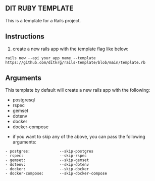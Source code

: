 ## DIT RUBY TEMPLATE
This is a template for a Rails project.

## Instructions
1. create a new rails app with the template flag like below:
```
rails new --api your_app_name --template https://github.com/ditkrg/rails-template/blob/main/template.rb

```

## Arguments
This template by default will create a new rails app with the following:
- postgresql
- rspec
- gemset
- dotenv
- docker
- docker-compose

* if you want to skip any of the above, you can pass the following arguments:
```
- postgres:             --skip-postgres
- rspec:                --skip-rspec
- gemset:               --skip-gemset
- dotenv:               --skip-dotenv
- docker:               --skip-docker
- docker-compose:       --skip-docker-compose
```
